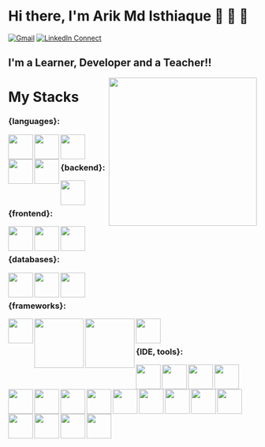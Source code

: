 # Hi there, I'm Arik Md Isthiaque 👋 👋 👋
[![Gmail](https://img.shields.io/badge/%20-Send%20Mail-black?color=14171A&labelColor=ef5350&logo=gmail&logoColor=ffffff)](mailto:arikbncc@gmail.com?subject=From%20GitHub&body=Hi,%20there.%20Found%20you%20from%20GitHub.)
[![LinkedIn Connect](https://img.shields.io/badge/%20-Connect-black?color=14171A&labelColor=1DA1F2&logo=linkedin&logoColor=ffffff)](https://www.linkedin.com/in/arik1155001/)

## I'm a Learner, Developer and a Teacher!!

<img width="300" align="right" src="https://i0.wp.com/reachinghighernh.org/wp-content/uploads/2018/07/competency-portfolio-learning.png?fit=460%2C300&ssl=1">



# My Stacks

### {languages}: 
<img align="left" width="50px" src="https://cdn3.iconfinder.com/data/icons/programming-16/512/programming_6_00001-2-256.png">
<img align="left" width="50px" src="https://cdn2.iconfinder.com/data/icons/pretty-office-part14-2/256/C_blue-256.png">
<img align="left" width="50px" src="https://cdn2.iconfinder.com/data/icons/well-known-1/1024/Java-256.png">
<img align="left" width="50px" src="https://cdn4.iconfinder.com/data/icons/scripting-and-programming-languages/512/Python_logo-256.png">
<img align="left" width="50px" src="https://cdn3.iconfinder.com/data/icons/popular-services-brands/512/php-256.png">

<br/>
<br/>

### {backend}: 
<img align="left" width="50px" src="https://cdn4.iconfinder.com/data/icons/logos-and-brands/512/194_Laravel_logo_logos-256.png">

<br/>
<br/>

### {frontend}:
<img align="left" width="50px" src="https://cdn0.iconfinder.com/data/icons/HTML5/256/HTML_Logo.png">
<img align="left" width="50px" src="https://cdn1.iconfinder.com/data/icons/logotypes/32/badge-css-3-256.png">
<img align="left" width="50px" src="https://cdn4.iconfinder.com/data/icons/logos-and-brands-1/512/233_Node_Js_logo-256.png">

<br/>
<br/>

### {databases}: 
<img align="left" width="50px" src="https://cdn4.iconfinder.com/data/icons/flat-brand-logo-2/512/oracle-256.png">
<img align="left" width="50px" src="https://cdn4.iconfinder.com/data/icons/logos-3/181/MySQL-256.png">
<img align="left" width="50px" src="https://cdn0.iconfinder.com/data/icons/file-format-database-j-fill/64/database_file_document-56-256.png">

<br/>
<br/>

### {frameworks}: 
<img align="left" width="50px" src="https://www.seekicon.com/free-icon-download/tensorflow-icon_2.svg">
<img align="left" width="100px" src="https://keras.io/img/logo.png">
<img align="left" width="100px" src="https://upload.wikimedia.org/wikipedia/commons/7/78/Tesseract_OCR_logo_%28Google%29.png">
<img align="left" width="50px" src="https://upload.wikimedia.org/wikipedia/commons/thumb/3/32/OpenCV_Logo_with_text_svg_version.svg/390px-OpenCV_Logo_with_text_svg_version.svg.png">

<br/>
<br/>

### {IDE, tools}:
<img align="left" width="50px" src="https://cdn3.iconfinder.com/data/icons/social-media-2169/24/social_media_social_media_logo_git-256.png">
<img align="left" width="50px" src="https://cdn1.iconfinder.com/data/icons/logotypes/32/github-256.png">
<img align="left" width="50px" src="https://img.favpng.com/9/8/24/code-blocks-computer-icons-computer-programming-png-favpng-NNvF6c8G4SQU7XhrKs8t5iq8U.jpg">
<img align="left" width="50px" src="https://cdn3.iconfinder.com/data/icons/pixomania/128/science-256.png">
<img align="left" width="50px" src="https://upload.wikimedia.org/wikipedia/commons/thumb/9/9a/Visual_Studio_Code_1.35_icon.svg/1024px-Visual_Studio_Code_1.35_icon.svg.png">
<img align="left" width="50px" src="https://upload.wikimedia.org/wikipedia/commons/thumb/9/98/Apache_NetBeans_Logo.svg/666px-Apache_NetBeans_Logo.svg.png">
<img align="left" width="50px" src="https://mpng.subpng.com/20180619/oju/kisspng-phpstorm-jetbrains-webstorm-php-5b28f2c008a9c0.9825465415294102400355.jpg">
<img align="left" width="50px" src="https://upload.wikimedia.org/wikipedia/commons/thumb/a/a1/PyCharm_Logo.svg/1024px-PyCharm_Logo.svg.png">
<img align="left" width="50px" src="https://cdn.worldvectorlogo.com/logos/clion-1.svg">
<img align="left" width="50px" src="https://upload.wikimedia.org/wikipedia/commons/thumb/7/7e/Spyder_logo.svg/1200px-Spyder_logo.svg.png">
<img align="left" width="50px" src="https://i.pinimg.com/originals/4e/74/7c/4e747c82368d9681b75d54f56319dae7.png">
<img align="left" width="50px" src="https://3qeqpr26caki16dnhd19sv6by6v-wpengine.netdna-ssl.com/wp-content/uploads/2017/03/How-to-Setup-a-Python-Environment-for-Machine-Learning-and-Deep-Learning-with-Anaconda.png">
<img align="left" width="50px" src="https://cdn4.iconfinder.com/data/icons/logos-and-brands/512/272_Raspberry_Pi_logo-256.png">
<img align="left" width="50px" src="https://cdn1.iconfinder.com/data/icons/thin-electronic-parts-components/24/thin_arduino-256.png">
<br/>
<img align="left" width="50px" src="https://cdn0.iconfinder.com/data/icons/flat-round-system/512/vmware-512.png">
<img align="left" width="50px" src="https://w7.pngwing.com/pngs/429/863/png-transparent-autocad-2015-autodesk-computer-icons-autocad-architecture-design-angle-triangle-autocad.png">
<img align="left" width="50px" src="https://e7.pngegg.com/pngimages/797/59/png-clipart-matlab-simulink-signal-processing-programming-language-logo-cube-island-online-survival-3d-logo-computer-wallpaper.png">

